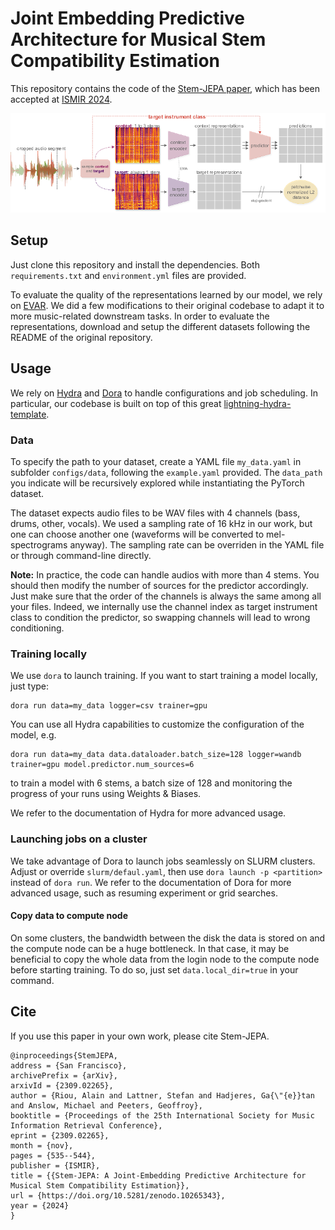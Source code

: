 # Joint Embedding Predictive Architecture for Musical Stem Compatibility Estimation

This repository contains the code of the [Stem-JEPA paper](), which has been accepted at [ISMIR 2024](https://ismir2024.ismir.net/).

![model.png](https://github.com/SonyCSLParis/Stem-JEPA/blob/master/images/model.png)

## Setup

Just clone this repository and install the dependencies.
Both `requirements.txt` and `environment.yml` files are provided.

To evaluate the quality of the representations learned by our model, we rely on [EVAR](https://github.com/nttcslab/eval-audio-repr).
We did a few modifications to their original codebase to adapt it to more music-related downstream tasks.
In order to evaluate the representations, download and setup the different datasets following the README of the original repository.


## Usage

We rely on [Hydra](https://hydra.cc/) and [Dora](https://github.com/facebookresearch/dora/tree/main) to handle configurations and job scheduling.
In particular, our codebase is built on top of this great [lightning-hydra-template](https://github.com/ashleve/lightning-hydra-template).

### Data

To specify the path to your dataset, create a YAML file `my_data.yaml` in subfolder `configs/data`, following the `example.yaml` provided.
The `data_path` you indicate will be recursively explored while instantiating the PyTorch dataset.

The dataset expects audio files to be WAV files with 4 channels (bass, drums, other, vocals).
We used a sampling rate of 16 kHz in our work, but one can choose another one (waveforms will be converted to mel-spectrograms anyway).
The sampling rate can be overriden in the YAML file or through command-line directly.

**Note:** In practice, the code can handle audios with more than 4 stems.
You should then modify the number of sources for the predictor accordingly.
Just make sure that the order of the channels is always the same among all your files.
Indeed, we internally use the channel index as target instrument class to condition the predictor,
so swapping channels will lead to wrong conditioning.

### Training locally

We use `dora` to launch training. If you want to start training a model locally, just type:
```shell
dora run data=my_data logger=csv trainer=gpu
```

You can use all Hydra capabilities to customize the configuration of the model, e.g.
```shell
dora run data=my_data data.dataloader.batch_size=128 logger=wandb trainer=gpu model.predictor.num_sources=6
```
to train a model with 6 stems, a batch size of 128 and monitoring the progress of your runs using Weights & Biases.

We refer to the documentation of Hydra for more advanced usage.

### Launching jobs on a cluster

We take advantage of Dora to launch jobs seamlessly on SLURM clusters.
Adjust or override `slurm/defaul.yaml`, then use `dora launch -p <partition>` instead of `dora run`.
We refer to the documentation of Dora for more advanced usage, such as resuming experiment or grid searches.

#### Copy data to compute node

On some clusters, the bandwidth between the disk the data is stored on and the compute node can be a huge bottleneck.
In that case, it may be beneficial to copy the whole data from the login node to the compute node before starting training.
To do so, just set `data.local_dir=true` in your command.

## Cite

If you use this paper in your own work, please cite Stem-JEPA.
```
@inproceedings{StemJEPA,
address = {San Francisco},
archivePrefix = {arXiv},
arxivId = {2309.02265},
author = {Riou, Alain and Lattner, Stefan and Hadjeres, Ga{\"{e}}tan and Anslow, Michael and Peeters, Geoffroy},
booktitle = {Proceedings of the 25th International Society for Music Information Retrieval Conference},
eprint = {2309.02265},
month = {nov},
pages = {535--544},
publisher = {ISMIR},
title = {{Stem-JEPA: A Joint-Embedding Predictive Architecture for Musical Stem Compatibility Estimation}},
url = {https://doi.org/10.5281/zenodo.10265343},
year = {2024}
}
```